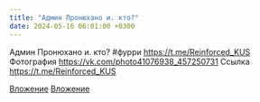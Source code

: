 ```yaml
---
title: "Админ Пронюхано и. кто?"
date: 2024-05-16 06:01:00 +0300
---
```


Админ Пронюхано и. кто?
#фурри
https://t.me/Reinforced_KUS
Фотография
https://vk.com/photo41076938_457250731
Ссылка
https://t.me/Reinforced_KUS

[Вложение](https://vk.com/photo41076938_457250731)
[Вложение](https://t.me/Reinforced_KUS)
